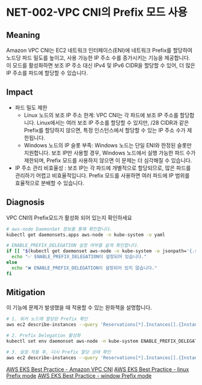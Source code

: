 # NET-002-VPC CNI의 Prefix 모드 사용

## Meaning
Amazon VPC CNI는 EC2 네트워크 인터페이스(ENI)에 네트워크 Prefix를 할당하여 노드당 파드 밀도를 높이고, 사용 가능한 IP 주소 수를 증가시키는 기능을 제공합니다. 이 모드를 활성화하면 보조 IP 주소 대신 IPv4 및 IPv6 CIDR을 할당할 수 있어, 더 많은 IP 주소를 파드에 할당할 수 있습니다.

## Impact
- 파드 밀도 제한
    - Linux 노드의 보조 IP 주소 한계: VPC CNI는 각 파드에 보조 IP 주소를 할당합니다. Linux에서는 여러 보조 IP 주소를 할당할 수 있지만, /28 CIDR과 같은 Prefix를 할당하지 않으면, 특정 인스턴스에서 할당할 수 있는 IP 주소 수가 제한됩니다. 
    - Windows 노드의 IP 슬롯 부족: Windows 노드는 단일 ENI와 한정된 슬롯만 지원합니다. 보조 IP만 사용할 경우, Windows 노드에서 실행 가능한 파드 수가 제한되며, Prefix 모드를 사용하지 않으면 이 문제는 더 심각해질 수 있습니다.
- IP 주소 관리 비효율성 : 보조 IP는 각 파드에 개별적으로 할당되므로, 많은 파드를 관리하기 어렵고 비효율적입니다. Prefix 모드를 사용하면 여러 파드에 IP 범위를 효율적으로 분배할 수 있습니다.

## Diagnosis
VPC CNI의 Prefix모드가 활성화 되어 있는지 확인하세요

```bash
# aws-node DaemonSet 정보를 통해 확인합니다.
kubectl get daemonsets.apps aws-node -n kube-system -o yaml

# ENABLE_PREFIX_DELEGATION 설정 여부를 쉽게 확인합니다.
if [[ "$(kubectl get daemonset aws-node -n kube-system -o jsonpath='{.spec.template.spec.containers[?(@.name=="aws-node")].env[?(@.name=="ENABLE_PREFIX_DELEGATION")].value}')" == "true" ]]; then
  echo "✅ ENABLE_PREFIX_DELEGATION이 설정되어 있습니다."
else
  echo "❌ ENABLE_PREFIX_DELEGATION이 설정되어 있지 않습니다."
fi
```

## Mitigation
이 기능에 문제가 발생했을 때 적용할 수 있는 완화책을 설명합니다.
```bash
# 1. 워커 노드에 할당된 Prefix 확인
aws ec2 describe-instances --query 'Reservations[*].Instances[].{InstanceId: InstanceId, Prefixes: NetworkInterfaces[].Ipv4Prefixes[]}'

# 2. Prefix Delegation 활성화
kubectl set env daemonset aws-node -n kube-system ENABLE_PREFIX_DELEGATION=true

# 3. 설정 적용 후, 다시 Prefix 할당 상태 확인
aws ec2 describe-instances --query 'Reservations[*].Instances[].{InstanceId: InstanceId, Prefixes: NetworkInterfaces[].Ipv4Prefixes[]}'
```

[AWS EKS Best Practice - Amazon VPC CNI](https://docs.aws.amazon.com/ko_kr/eks/latest/best-practices/vpc-cni.html)
[AWS EKS Best Practice - linux Prefix mode](https://docs.aws.amazon.com/ko_kr/eks/latest/best-practices/prefix-mode-linux.html)
[AWS EKS Best Practice - window Prefix mode](https://docs.aws.amazon.com/ko_kr/eks/latest/best-practices/prefix-mode-win.html)